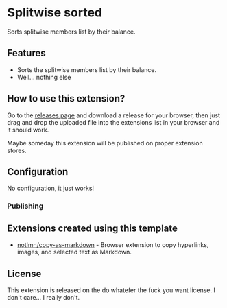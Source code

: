 # Splitwise sorted

Sorts splitwise members list by their balance.

## Features

- Sorts the splitwise members list by their balance.
- Well... nothing else

## How to use this extension?

Go to the [releases page]() and download a release for your browser, then just drag and drop the uploaded file into the extensions list in your browser and it should work.

Maybe someday this extension will be published on proper extension stores.

## Configuration

No configuration, it just works!

### Publishing

## Extensions created using this template

- [notlmn/copy-as-markdown](https://github.com/notlmn/copy-as-markdown) - Browser extension to copy hyperlinks, images, and selected text as Markdown.

## License

This extension is released on the do whatefer the fuck you want license. I don't care... I really don't.
